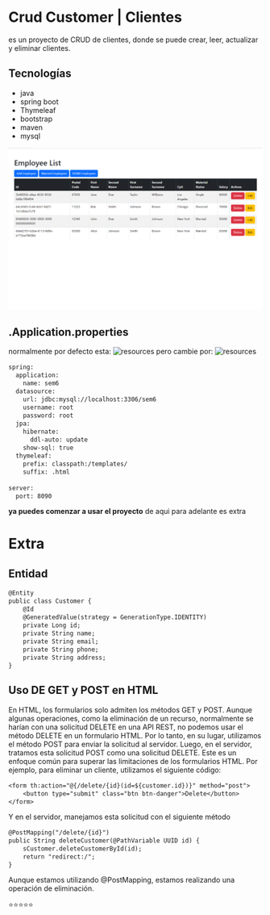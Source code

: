 # Crud Customer | Clientes
es un proyecto de CRUD de clientes, donde se puede crear, leer, actualizar y eliminar clientes.

## Tecnologías
- java
- spring boot
- Thymeleaf
- bootstrap
- maven
- mysql

![img](src/main/resources/static/customer.png)



## .Application.properties

normalmente por defecto esta:   ![resources](https://img.shields.io/badge/%20Resource-application.properties-blue)
pero cambie por: ![resources](https://img.shields.io/badge/%20Resource-application.yml-green)

````
spring:
  application:
    name: sem6
  datasource:
    url: jdbc:mysql://localhost:3306/sem6
    username: root
    password: root
  jpa:
    hibernate:
      ddl-auto: update
    show-sql: true
  thymeleaf:
    prefix: classpath:/templates/
    suffix: .html

server:
  port: 8090
````

**ya puedes comenzar a usar el proyecto** 
de aqui para adelante es extra

# Extra



## Entidad
````
@Entity
public class Customer {
    @Id
    @GeneratedValue(strategy = GenerationType.IDENTITY)
    private Long id;
    private String name;
    private String email;
    private String phone;
    private String address;
}
````

## Uso DE GET y POST en HTML
En HTML, los formularios solo admiten los métodos GET y POST. Aunque algunas operaciones, como la eliminación de un recurso, normalmente se harían con una solicitud DELETE en una API REST, no podemos usar el método DELETE en un formulario HTML.  Por lo tanto, en su lugar, utilizamos el método POST para enviar la solicitud al servidor. Luego, en el servidor, tratamos esta solicitud POST como una solicitud DELETE. Este es un enfoque común para superar las limitaciones de los formularios HTML.  Por ejemplo, para eliminar un cliente, utilizamos el siguiente código:

````
<form th:action="@{/delete/{id}(id=${customer.id})}" method="post">
    <button type="submit" class="btn btn-danger">Delete</button>
</form>
````
Y en el servidor, manejamos esta solicitud con el siguiente método

````
@PostMapping("/delete/{id}")
public String deleteCustomer(@PathVariable UUID id) {
    sCustomer.deleteCustomerById(id);
    return "redirect:/";
}
````
Aunque estamos utilizando @PostMapping, estamos realizando una operación de eliminación.

⭐⭐⭐⭐⭐
